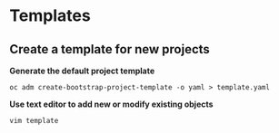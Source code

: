 # Templates

## Create a template for new projects

**Generate the default project template**

````
oc adm create-bootstrap-project-template -o yaml > template.yaml
````

**Use text editor to add new or modify existing objects**

````
vim template
````